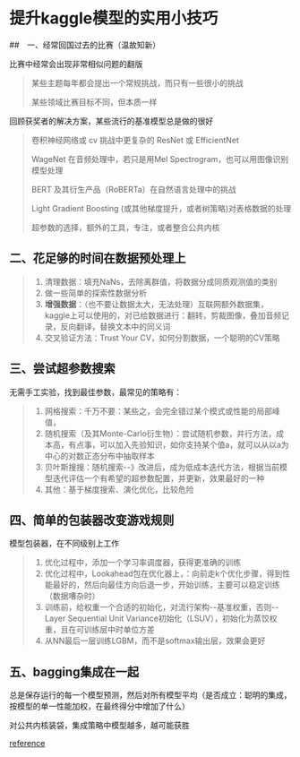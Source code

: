 # 提升kaggle模型的实用小技巧

##　一、经常回国过去的比赛（温故知新）

比赛中经常会出现非常相似问题的翻版

> 某些主题每年都会提出一个常规挑战，而只有一些很小的挑战
>
> 某些领域比赛目标不同，但本质一样

回顾获奖者的解决方案，某些流行的基准模型总是做的很好

> 卷积神经网络或 cv 挑战中更复杂的 ResNet 或 EfficientNet
>
> WageNet 在音频处理中，若只是用Mel Spectrogram，也可以用图像识别模型处理
>
> BERT 及其衍生产品（RoBERTa）在自然语言处理中的挑战
>
> Light Gradient Boosting (或其他梯度提升，或者树策略)对表格数据的处理
>
> 超参数的选择，额外的工具，专注，或者整合公共内核

## 二、花足够的时间在数据预处理上

> 1. 清理数据：填充NaNs，去除离群值，将数据分成同质观测值的类别
> 2. 做一些简单的探索性数据分析
> 3. **增强数据**：（也不要让数据太大，无法处理）互联网额外数据集，kaggle上可以使用的，对已给数据进行：翻转，剪裁图像，叠加音频记录，反向翻译，替换文本中的同义词
> 4. 交叉验证方法：Trust Your CV，如何分割数据，一个聪明的CV策略

## 三、尝试超参数搜索

无需手工实验，找到最佳参数，最常见的策略有：

> 1. 网格搜索：千万不要：某些之，会完全错过某个模式或性能的局部峰值，
> 2. 随机搜索（及其Monte-Carlo衍生物）：尝试随机参数，并行方法，成本高，有点事，可以加入先验知识，如你支持某个值a，就可以从以a为中心的对数正态分布中抽取样本
> 3. 贝叶斯搜搜：随机搜索--》改进后，成为低成本迭代方法，根据当前模型迭代评估一个有希望的超参数配置，并更新，效果最好的一种
> 4. 其他：基于梯度搜索、演化优化，比较危险

## 四、简单的包装器改变游戏规则

模型包装器，在不同级别上工作

> 1. 优化过程中，添加一个学习率调度器，获得更准确的训练
> 2. 优化过程中，Lookahead包在优化器上，：向前走k个优化步骤，得到性能最好的，然后向最佳方向后退一步，开始训练，主要可以稳定训练（数据嘈杂时）
> 3. 训练前，给权重一个合适的初始化，对流行架构--基准权重，否则--Layer Sequential Unit Variance初始化（LSUV），初始化为蒸饺权重，且在可训练层中时单位方差
> 4. 从NN最后一层训练LGBM，而不是softmax输出层，效果会更好

## 五、bagging集成在一起

总是保存运行的每一个模型预测，然后对所有模型平均（是否成立：聪明的集成，按模型的单一性能加权，在最终得分中增加了什么）

对公共内核装袋，集成策略中模型越多，越可能获胜

[reference](https://towardsdatascience.com/5-simple-tips-to-improve-your-kaggle-models-159c00523418)





























































